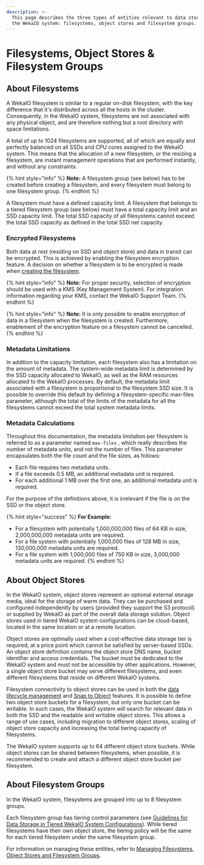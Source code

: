 ```yaml
---
description: >-
  This page describes the three types of entities relevant to data storage in
  the WekaIO system: filesystems, object stores and filesystem groups.
---
```


# Filesystems, Object Stores & Filesystem Groups

## About Filesystems

A WekaIO filesystem is similar to a regular on-disk filesystem, with the key difference that it's distributed across all the hosts in the cluster. Consequently, in the WekaIO system, filesystems are not associated with any physical object, and are therefore nothing but a root directory with space limitations. 

A total of up to 1024 filesystems are supported, all of which are equally and perfectly balanced on all SSDs and CPU cores assigned to the WekaIO system. This means that the allocation of a new filesystem, or the resizing a filesystem, are instant management operations that are performed instantly, and without any constraints.

{% hint style="info" %}
**Note:** A filesystem group \(see below\) has to be created before creating a filesystem, and every filesystem must belong to one filesystem group.
{% endhint %}

A filesystem must have a defined capacity limit. A filesystem that belongs to a tiered filesystem group \(see below\) must have a total capacity limit and an SSD capacity limit. The total SSD capacity of all filesystems cannot exceed the total SSD capacity as defined in the total SSD net capacity.

### Encrypted Filesystems

Both data at rest \(residing on SSD and object store\) and data in transit can be encrypted. This is achieved by enabling the filesystem encryption feature. A decision on whether a filesystem is to be encrypted is made when [creating the filesystem](../fs/managing-filesystems.md#adding-a-filesystem).

{% hint style="info" %}
**Note:** For proper security, selection of encryption should be used with a KMS \(Key Management System\). For integration information regarding your KMS, contact the WekaIO Support Team. 
{% endhint %}

{% hint style="info" %}
**Note:** It is only possible to enable encryption of data in a filesystem when the filesystem is created. Furthermore, enablement of the encryption feature on a filesystem cannot be cancelled.
{% endhint %}

### Metadata Limitations

In addition to the capacity limitation, each filesystem  also has a limitation on the amount of metadata. The system-wide metadata limit is determined by the SSD capacity allocated to WekaIO, as well as the RAM resources allocated to the WekaIO processes. By default, the metadata limit associated with a filesystem is proportional to the filesystem SSD size. It is possible to override this default by defining a filesystem-specific max-files parameter, although the total of the limits of the metadata for all the filesystems cannot exceed the total system metadata limits.

### Metadata Calculations

Throughout this documentation, the metadata limitation per filesystem is referred to as a parameter named `max-files` , which really describes the number of metadata units, and not the number of files. This parameter  encapsulates both the file count and the file sizes, as follows:

* Each file requires two metadata units.
* If a file exceeds 0.5 MB, an additional metadata unit is required.
* For each additional 1 MB over the first one, an additional metadata unit is required.

For the purpose of the definitions above, it is irrelevant if the file is on the SSD or the object store.

{% hint style="success" %}
**For Example:**

* For a filesystem with potentially 1,000,000,000 files of 64 KB in size,  2,000,000,000 metadata units are required.
* For a file system with potentially 1,000,000 files of 128 MB in size, 130,000,000 metadata units are required.
* For a file system with 1,000,000 files of 750 KB in size, 3,000,000 metadata units are required.
{% endhint %}

## About Object Stores

In the WekaIO system, object stores represent an optional external storage media, ideal for the storage of warm data. They can be purchased and configured independently by users \(provided they support the S3 protocol\) or supplied by WekaIO as part of the overall data storage solution. Object stores used in tiered WekaIO system configurations can be cloud-based, located in the same location or at a remote location.

Object stores are optimally used when a cost-effective data storage tier is required, at a price point which cannot be satisfied by server-based SSDs. An object store definition contains the object store DNS name, bucket identifier and access credentials. The bucket must be dedicated to the WekaIO system and must not be accessible by other applications. However, a single object store bucket may serve different filesystems, and even different filesystems that reside on different WekaIO systems.

Filesystem connectivity to object stores can be used in both the [data lifecycle management](data-storage.md) and [Snap to Object](../fs/snap-to-obj.md) features. It is possible to define two object store buckets for a filesystem, but only one bucket can be writable. In such cases, the WekaIO system will search for relevant data in both the SSD and the readable and writable object stores. This allows a range of use cases, including migration to different object stores, scaling of object store capacity and increasing the total tiering capacity of filesystems.

The WekaIO system supports up to 64 different object store buckets. While object stores can be shared between filesystems, when possible, it is recommended to create and attach a different object store bucket per filesystem.

## About Filesystem Groups

In the WekaIO system, filesystems are grouped into up to 8 filesystem groups. 

Each filesystem group has tiering control parameters \(see [Guidelines for Data Storage in Tiered WekaIO System Configurations](data-storage.md#guidelines-for-data-storage-in-tiered-weka-system-configurations)\). While tiered filesystems have their own object store, the tiering policy will be the same for each tiered filesystem under the same filesystem group.

For information on managing these entities, refer to [Managing Filesystems, Object Stores and Filesystem Groups](../fs/managing-filesystems.md).

